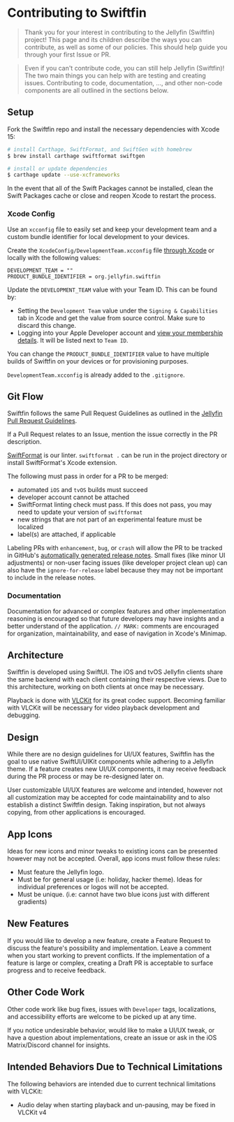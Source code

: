 # Contributing to Swiftfin

> Thank you for your interest in contributing to the Jellyfin (Swiftfin) project! This page and its children describe the ways you can contribute, as well as some of our policies. This should help guide you through your first Issue or PR.

> Even if you can't contribute code, you can still help Jellyfin (Swiftfin)! The two main things you can help with are testing and creating issues. Contributing to code, documentation, ..., and other non-code components are all outlined in the sections below.

## Setup

Fork the Swiftfin repo and install the necessary dependencies with Xcode 15:

```bash
# install Carthage, SwiftFormat, and SwiftGen with homebrew
$ brew install carthage swiftformat swiftgen

# install or update dependencies
$ carthage update --use-xcframeworks
```

In the event that all of the Swift Packages cannot be installed, clean the Swift Packages cache or close and reopen Xcode to restart the process.

### Xcode Config

Use an `xcconfig` file to easily set and keep your development team and a custom bundle identifier for local development to your devices.

Create the `XcodeConfig/DevelopmentTeam.xcconfig` file [through Xcode](https://developer.apple.com/documentation/xcode/adding-a-build-configuration-file-to-your-project) or locally with the following values:

```
DEVELOPMENT_TEAM = ""
PRODUCT_BUNDLE_IDENTIFIER = org.jellyfin.swiftfin
```

Update the `DEVELOPMENT_TEAM` value with your Team ID. This can be found by:
- Setting the `Development Team` value under the `Signing & Capabilities` tab in Xcode and get the value from source control. Make sure to discard this change.
- Logging into your Apple Developer account and [view your membership details](https://developer.apple.com/account/#/membership). It will be listed next to `Team ID`.

You can change the `PRODUCT_BUNDLE_IDENTIFIER` value to have multiple builds of Swiftfin on your devices or for provisioning purposes.

`DevelopmentTeam.xcconfig` is already added to the `.gitignore`.

## Git Flow

Swiftfin follows the same Pull Request Guidelines as outlined in the [Jellyfin Pull Request Guidelines](https://jellyfin.org/docs/general/contributing/development.html#pull-request-guidelines).

If a Pull Request relates to an Issue, mention the issue correctly in the PR description.

[SwiftFormat](https://github.com/nicklockwood/SwiftFormat) is our linter. `swiftformat .` can be run in the project directory or install SwiftFormat's Xcode extension.

The following must pass in order for a PR to be merged:
- automated `iOS` and `tvOS` builds must succeed
- developer account cannot be attached
- SwiftFormat linting check must pass. If this does not pass, you may need to update your version of `swiftformat`
- new strings that are not part of an experimental feature must be localized
- label(s) are attached, if applicable

Labeling PRs with `enhancement`, `bug`, or `crash` will allow the PR to be tracked in GitHub's [automatically generated release notes](https://docs.github.com/en/repositories/releasing-projects-on-github/automatically-generated-release-notes). Small fixes (like minor UI adjustments) or non-user facing issues (like developer project clean up) can also have the `ignore-for-release` label because they may not be important to include in the release notes.

### Documentation
Documentation for advanced or complex features and other implementation reasoning is encouraged so that future developers may have insights and a better understand of the application. `// MARK:` comments are encouraged for organization, maintainability, and ease of navigation in Xcode's Minimap.

## Architecture

Swiftfin is developed using SwiftUI. The iOS and tvOS Jellyfin clients share the same backend with each client containing their respective views. Due to this architecture, working on both clients at once may be necessary.

Playback is done with [VLCKit](https://code.videolan.org/videolan/VLCKit) for its great codec support. Becoming familiar with VLCKit will be necessary for video playback development and debugging.

## Design

While there are no design guidelines for UI/UX features, Swiftfin has the goal to use native SwiftUI/UIKit components while adhering to a Jellyfin theme. If a feature creates new UI/UX components, it may receive feedback during the PR process or may be re-designed later on.

User customizable UI/UX features are welcome and intended, however not all customization may be accepted for code maintainability and to also establish a distinct Swiftfin design. Taking inspiration, but not always copying, from other applications is encouraged.

## App Icons

Ideas for new icons and minor tweaks to existing icons can be presented however may not be accepted. Overall, app icons must follow these rules:

- Must feature the Jellyfin logo.
- Must be for general usage (i.e: holiday, hacker theme). Ideas for individual preferences or logos will not be accepted.
- Must be unique. (i.e: cannot have two blue icons just with different gradients)

## New Features

If you would like to develop a new feature, create a Feature Request to discuss the feature's possibility and implementation. Leave a comment when you start working to prevent conflicts. If the implementation of a feature is large or complex, creating a Draft PR is acceptable to surface progress and to receive feedback.

## Other Code Work

Other code work like bug fixes, issues with `Developer` tags, localizations, and accessibility efforts are welcome to be picked up at any time.

If you notice undesirable behavior, would like to make a UI/UX tweak, or have a question about implementations, create an issue or ask in the iOS Matrix/Discord channel for insights.

## Intended Behaviors Due to Technical Limitations

The following behaviors are intended due to current technical limitations with VLCKit:

- Audio delay when starting playback and un-pausing, may be fixed in VLCKit v4
